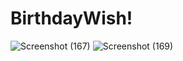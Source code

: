 # BirthdayWish!
![Screenshot (167)](https://user-images.githubusercontent.com/122322784/231102123-85475bd3-ffdf-4667-8ee9-bbd719ba09c7.png)
![Screenshot (169)](https://user-images.githubusercontent.com/122322784/231101959-f5520685-ca79-49ec-9908-88ad226235c5.png)

